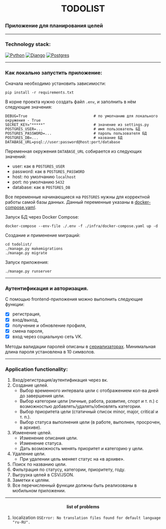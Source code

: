 # <p align="center">TODOLIST</p>
### Приложение для планирования целей

---
### Technology stack:
[![Python](https://img.shields.io/badge/python-v3.9-orange)](https://www.python.org/downloads/release/python-394/)
[![Django](https://img.shields.io/badge/django-v4.0.1-green)](https://docs.djangoproject.com/en/4.2/releases/4.0.1/)
[![Postgres](https://img.shields.io/badge/postgres-v12.4-blue)](https://www.postgresql.org/docs/12/release-12-4.html)
___
### Как локально запустить приложение:

Сначала необходимо установить зависимости:
```shell
pip install -r requirements.txt
```
В корне проекта нужно создать файл `.env`, и заполнить в нём следующие значения:
```
DEBUG=True                              # по умолчанию для локального окружения - True
SECRET_KEY="*****"                      # значение из settings.py
POSTGRES_USER=...                       # имя пользователь БД
POSTGRES_PASSWORD=...                   # пароль пользователя БД
POSTGRES_DB=...                         # название БД 
DATABASE_URL=psql://user:password@host:port/database
```
Переменная окружения `DATABASE_URL` собирается из следующих значений:
* user: как в `POSTGRES_USER`
* password: как в `POSTGRES_PASSWORD`
* host: по умолчанию `localhost`
* port: по умолчанию `5432`
* database: как в `POSTGRES_DB`

Все переменные начинающиеся на `POSTGRES` нужны для корректной работы самой базы данных. Данный переменные указаны в [docker-compose.yaml](./infra/docker-compose.yaml).

Запуск БД через Docker Compose:
```shell
docker-compose --env-file ./.env -f ./infra/docker-compose.yaml up -d
```
Создание и применение миграций:
```shell
cd todolist/
./manage.py makemigrations
./manage.py migrate
```
Запуск приложения:
```shell
./manage.py runserver
```
___
### Аутентификация и авторизация.
С помощью frontend-приложения можно выполнить следующие функции:
- [x] регистрация,
- [x] вход/выход,
- [x] получение и обновление профиля,
- [x] смена пароля,
- [x] вход через социальную сеть VK.

Методы валидации паролей описаны в [сериализаторах](./todolist/core/serializers.py). 
Минимальная длина пароля установлена в 10 символов. 
___
### Application functionality:
1. Вход/регистрация/аутентификация через вк.
2. Создание целей.
   * Выбор временного интервала цели с отображением кол-ва дней до завершения цели.
   * Выбор категории цели (личные, работа, развитие, спорт и т. п.) с возможностью добавлять/удалять/обновлять категории.
   * Выбор приоритета цели (статичный список minor, major, critical и т. п.).
   * Выбор статуса выполнения цели (в работе, выполнен, просрочен, в архиве).
3. Изменение целей.
   * Изменение описания цели.
   * Изменение статуса.
   * Дать возможность менять приоритет и категорию у цели.
4. Удаление цели.
   * При удалении цель меняет статус на «в архиве».
5. Поиск по названию цели.
6. Фильтрация по статусу, категории, приоритету, году.
7. Выгрузка целей в CSV/JSON.
8. Заметки к целям.
9. Все перечисленный функции должны быть реализованы в мобильном приложении.

___
#### <p align="center">list of problems</p>
1. localization 
`OSError: No translation files found for default language "ru-RU".`